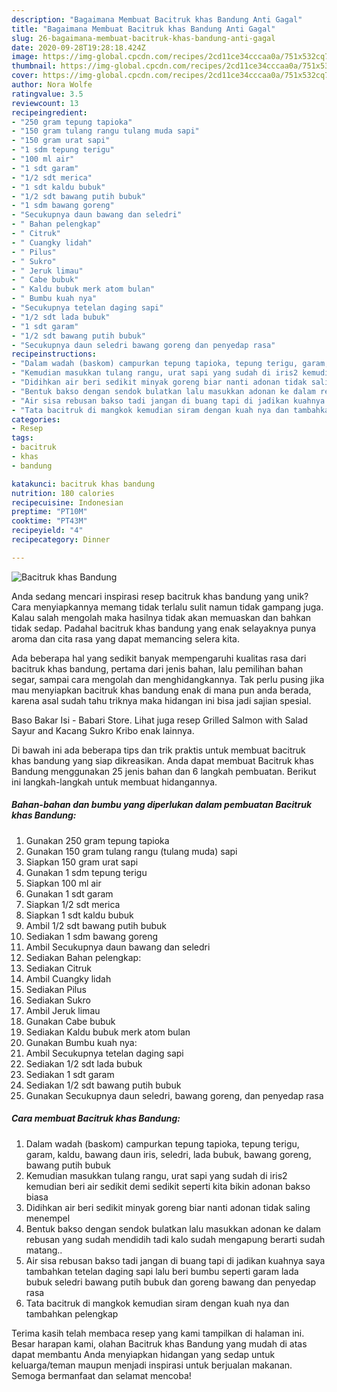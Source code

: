 ```yaml
---
description: "Bagaimana Membuat Bacitruk khas Bandung Anti Gagal"
title: "Bagaimana Membuat Bacitruk khas Bandung Anti Gagal"
slug: 26-bagaimana-membuat-bacitruk-khas-bandung-anti-gagal
date: 2020-09-28T19:28:18.424Z
image: https://img-global.cpcdn.com/recipes/2cd11ce34cccaa0a/751x532cq70/bacitruk-khas-bandung-foto-resep-utama.jpg
thumbnail: https://img-global.cpcdn.com/recipes/2cd11ce34cccaa0a/751x532cq70/bacitruk-khas-bandung-foto-resep-utama.jpg
cover: https://img-global.cpcdn.com/recipes/2cd11ce34cccaa0a/751x532cq70/bacitruk-khas-bandung-foto-resep-utama.jpg
author: Nora Wolfe
ratingvalue: 3.5
reviewcount: 13
recipeingredient:
- "250 gram tepung tapioka"
- "150 gram tulang rangu tulang muda sapi"
- "150 gram urat sapi"
- "1 sdm tepung terigu"
- "100 ml air"
- "1 sdt garam"
- "1/2 sdt merica"
- "1 sdt kaldu bubuk"
- "1/2 sdt bawang putih bubuk"
- "1 sdm bawang goreng"
- "Secukupnya daun bawang dan seledri"
- " Bahan pelengkap"
- " Citruk"
- " Cuangky lidah"
- " Pilus"
- " Sukro"
- " Jeruk limau"
- " Cabe bubuk"
- " Kaldu bubuk merk atom bulan"
- " Bumbu kuah nya"
- "Secukupnya tetelan daging sapi"
- "1/2 sdt lada bubuk"
- "1 sdt garam"
- "1/2 sdt bawang putih bubuk"
- "Secukupnya daun seledri bawang goreng dan penyedap rasa"
recipeinstructions:
- "Dalam wadah (baskom) campurkan tepung tapioka, tepung terigu, garam, kaldu, bawang daun iris, seledri, lada bubuk, bawang goreng, bawang putih bubuk"
- "Kemudian masukkan tulang rangu, urat sapi yang sudah di iris2 kemudian beri air sedikit demi sedikit seperti kita bikin adonan bakso biasa"
- "Didihkan air beri sedikit minyak goreng biar nanti adonan tidak saling menempel"
- "Bentuk bakso dengan sendok bulatkan lalu masukkan adonan ke dalam rebusan yang sudah mendidih tadi kalo sudah mengapung berarti sudah matang.."
- "Air sisa rebusan bakso tadi jangan di buang tapi di jadikan kuahnya saya tambahkan tetelan daging sapi lalu beri bumbu seperti garam lada bubuk seledri bawang putih bubuk dan goreng bawang dan penyedap rasa"
- "Tata bacitruk di mangkok kemudian siram dengan kuah nya dan tambahkan pelengkap"
categories:
- Resep
tags:
- bacitruk
- khas
- bandung

katakunci: bacitruk khas bandung 
nutrition: 180 calories
recipecuisine: Indonesian
preptime: "PT10M"
cooktime: "PT43M"
recipeyield: "4"
recipecategory: Dinner

---
```



![Bacitruk khas Bandung](https://img-global.cpcdn.com/recipes/2cd11ce34cccaa0a/751x532cq70/bacitruk-khas-bandung-foto-resep-utama.jpg)

Anda sedang mencari inspirasi resep bacitruk khas bandung yang unik? Cara menyiapkannya memang tidak terlalu sulit namun tidak gampang juga. Kalau salah mengolah maka hasilnya tidak akan memuaskan dan bahkan tidak sedap. Padahal bacitruk khas bandung yang enak selayaknya punya aroma dan cita rasa yang dapat memancing selera kita.

Ada beberapa hal yang sedikit banyak mempengaruhi kualitas rasa dari bacitruk khas bandung, pertama dari jenis bahan, lalu pemilihan bahan segar, sampai cara mengolah dan menghidangkannya. Tak perlu pusing jika mau menyiapkan bacitruk khas bandung enak di mana pun anda berada, karena asal sudah tahu triknya maka hidangan ini bisa jadi sajian spesial.

Baso Bakar Isi - Babari Store. Lihat juga resep Grilled Salmon with Salad Sayur and Kacang Sukro Kribo enak lainnya.


Di bawah ini ada beberapa tips dan trik praktis untuk membuat bacitruk khas bandung yang siap dikreasikan. Anda dapat membuat Bacitruk khas Bandung menggunakan 25 jenis bahan dan 6 langkah pembuatan. Berikut ini langkah-langkah untuk membuat hidangannya.

<!--inarticleads1-->

##### Bahan-bahan dan bumbu yang diperlukan dalam pembuatan Bacitruk khas Bandung:

1. Gunakan 250 gram tepung tapioka
1. Gunakan 150 gram tulang rangu (tulang muda) sapi
1. Siapkan 150 gram urat sapi
1. Gunakan 1 sdm tepung terigu
1. Siapkan 100 ml air
1. Gunakan 1 sdt garam
1. Siapkan 1/2 sdt merica
1. Siapkan 1 sdt kaldu bubuk
1. Ambil 1/2 sdt bawang putih bubuk
1. Sediakan 1 sdm bawang goreng
1. Ambil Secukupnya daun bawang dan seledri
1. Sediakan  Bahan pelengkap:
1. Sediakan  Citruk
1. Ambil  Cuangky lidah
1. Sediakan  Pilus
1. Sediakan  Sukro
1. Ambil  Jeruk limau
1. Gunakan  Cabe bubuk
1. Sediakan  Kaldu bubuk merk atom bulan
1. Gunakan  Bumbu kuah nya:
1. Ambil Secukupnya tetelan daging sapi
1. Sediakan 1/2 sdt lada bubuk
1. Sediakan 1 sdt garam
1. Sediakan 1/2 sdt bawang putih bubuk
1. Gunakan Secukupnya daun seledri, bawang goreng, dan penyedap rasa




<!--inarticleads2-->

##### Cara membuat Bacitruk khas Bandung:

1. Dalam wadah (baskom) campurkan tepung tapioka, tepung terigu, garam, kaldu, bawang daun iris, seledri, lada bubuk, bawang goreng, bawang putih bubuk
1. Kemudian masukkan tulang rangu, urat sapi yang sudah di iris2 kemudian beri air sedikit demi sedikit seperti kita bikin adonan bakso biasa
1. Didihkan air beri sedikit minyak goreng biar nanti adonan tidak saling menempel
1. Bentuk bakso dengan sendok bulatkan lalu masukkan adonan ke dalam rebusan yang sudah mendidih tadi kalo sudah mengapung berarti sudah matang..
1. Air sisa rebusan bakso tadi jangan di buang tapi di jadikan kuahnya saya tambahkan tetelan daging sapi lalu beri bumbu seperti garam lada bubuk seledri bawang putih bubuk dan goreng bawang dan penyedap rasa
1. Tata bacitruk di mangkok kemudian siram dengan kuah nya dan tambahkan pelengkap




Terima kasih telah membaca resep yang kami tampilkan di halaman ini. Besar harapan kami, olahan Bacitruk khas Bandung yang mudah di atas dapat membantu Anda menyiapkan hidangan yang sedap untuk keluarga/teman maupun menjadi inspirasi untuk berjualan makanan. Semoga bermanfaat dan selamat mencoba!
